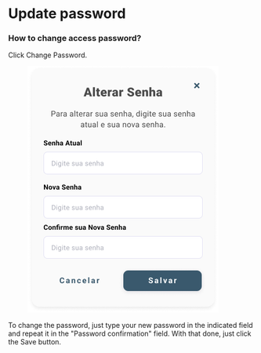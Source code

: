 # Update password

### How to change access password?

Click Change Password.

<figure><img src="../../../.gitbook/assets/Editar informações (1).png" alt=""><figcaption></figcaption></figure>

To change the password, just type your new password in the indicated field and repeat it in the "Password confirmation" field. With that done, just click the Save button.
